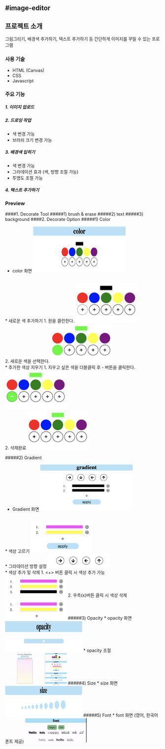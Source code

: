 #image-editor
---
## 프로젝트 소개
그림그리기, 배경색 추가하기, 텍스트 추가하기 등 간단하게 이미지를 꾸밀 수 있는 프로그램

### 사용 기술
* HTML (Canvas)
* CSS
* Javascript

### 주요 기능
##### 1. 이미지 업로드
##### 2. 드로잉 작업
- 색 변경 가능
- 브러쉬 크기 변경 가능
##### 3. 배경색 입히기
- 색 변경 가능
- 그라데이션 효과 (색, 방향 조절 가능)
- 투명도 조절 가능 
##### 4. 텍스트 추가하기

### Preview
####1. Decorate Tool
#####1) brush & erase
#####2) text
#####3) background
####2. Decorate Option
#####1) Color
* color 화면
<img src="/images/color1.png" alt="color"
width="300" height="150"/>
<br>
* 새로운 색 추가하기
    1. 원을 클린한다.
<img src="/images/colorChanging.png" alt="color"  
width="200"/>
<br>
    2. 새로운 색을 선택한다.
<img src="/images/colorChanging2.png" alt="color" 
width="200"/>
<br>
* 추가한 색상 지우기 
    1. 지우고 싶은 색을 더블클릭 후 - 버튼을 클릭한다.
<img src="/images/colorDeleting.png" alt="color"  
width="200"/>
<br>
    2. 삭제완료
<img src="/images/colorDeleting2.png" alt="color" 
width="200"/>

#####2) Gradient
* Gradient 화면
<img src="/images/gradient.png" alt="color" 
width="300" height="150"/>
<br>
* 색상 고르기 
<img src="/images/gradientChooseColor.png" alt="color" 
width="200"/>
<br>
* 그라데이션 방향 설정
<img src="/images/gradientDirection.png" alt="color" 
width="200"/>
<br>
* 색상 추가 및 삭제
    1. <+> 버튼 클릭 시 색상 추가 가능
<img src="/images/gradientAdd.png" alt="color" 
width="200"/>
    2. 우측(x)버튼 클릭 시 색상 삭제
<img src="/images/gradientDelete.png" alt="color" 
width="200"/>
#####3) Opacity
* opacity 화면
<img src="/images/opacity.png" alt="color" 
width="250" height="100"/>
* opacity 조절
<img src="/videos/gradientEx.gif" width="200">
#####4) Size
* size 화면
<img src="/images/size.png" alt="color" 
width="250" height="100"/>
#####5) Font 
* font 화면 (영어, 한국어폰트 제공)
<img src="/videos/font.gif" alt="color" 
width="200"/>
